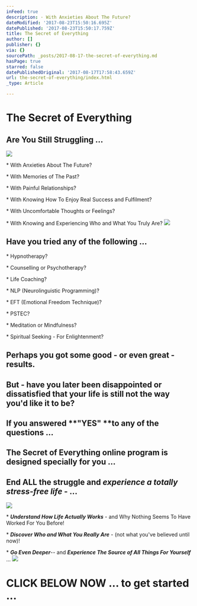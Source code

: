 ```yaml
---
inFeed: true
description: · With Anxieties About The Future?
dateModified: '2017-08-23T15:50:16.695Z'
datePublished: '2017-08-23T15:50:17.759Z'
title: The Secret of Everything
author: []
publisher: {}
via: {}
sourcePath: _posts/2017-08-17-the-secret-of-everything.md
hasPage: true
starred: false
datePublishedOriginal: '2017-08-17T17:58:43.659Z'
url: the-secret-of-everything/index.html
_type: Article

---
```

# The Secret of Everything

## Are You Still Struggling ...
![](https://the-grid-user-content.s3-us-west-2.amazonaws.com/f17ec5f4-18b5-4a9d-95e5-3a43c482704c.jpg)

\* With Anxieties About The Future?

\* With Memories of The Past?

\* With Painful Relationships?

\* With Knowing How To Enjoy Real Success and Fulfilment?

\* With Uncomfortable Thoughts or Feelings?

\* With Knowing and Experiencing Who and What You Truly Are?
![](https://the-grid-user-content.s3-us-west-2.amazonaws.com/176e1e8f-6c06-45d6-87a2-ab159eb96638.jpg)

## Have you tried any of the following ...

\* Hypnotherapy?

\* Counselling or Psychotherapy?

\* Life Coaching?

\* NLP (Neurolinguistic Programming)?

\* EFT (Emotional Freedom Technique)?

\* PSTEC?

\* Meditation or Mindfulness?

\* Spiritual Seeking - For Enlightenment?

## Perhaps you got some good - or even great - results.

## But - have you later been disappointed or dissatisfied that your life is still not the way you'd like it to be?

## If you answered **"YES" **to any of the questions ...

## The Secret of Everything online program is designed specially for you ...

## End ALL the struggle and _experience a totally stress-free life_ - ...
![](https://the-grid-user-content.s3-us-west-2.amazonaws.com/1ba193d7-8f34-4066-ab22-2572d2a8671f.jpg)

\* _**Understand How Life Actually Works**_ - and Why Nothing Seems To Have Worked For You Before!

\* _**Discover Who and What You Really Are**_ - (not what you've believed until now)!

\* _**Go Even Deeper**_-- and _**Experience The Source of All Things For Yourself**_ ...
![](https://the-grid-user-content.s3-us-west-2.amazonaws.com/c92ca887-95d0-4c59-b8a2-39318cbf4398.jpg)

# CLICK BELOW NOW ... to get started ...